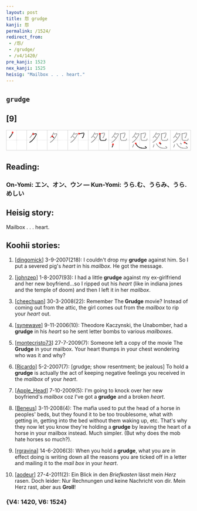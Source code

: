 ```yaml
---
layout: post
title: 怨 grudge
kanji: 怨
permalink: /1524/
redirect_from:
 - /怨/
 - /grudge/
 - /v4/1420/
pre_kanji: 1523
nex_kanji: 1525
heisig: "Mailbox . . . heart."
---
```


## `grudge`

## [9]

<div class="stroke"><img src="../images/E680A8.png" /></div>

## Reading:

### On-Yomi: エン、オン、ウン &mdash; Kun-Yomi: うら.む、うらみ、うら.めしい

## Heisig story:

Mailbox . . . heart.

## Koohii stories:

1) [<a href="http://kanji.koohii.com/profile/dingomick">dingomick</a>] 3-9-2007(218): I couldn&#039;t drop my <strong>grudge</strong> against him. So I put a severed pig&#039;s <em>heart</em> in his <em>mailbox</em>. He got the message.

2) [<a href="http://kanji.koohii.com/profile/johnzep">johnzep</a>] 1-8-2007(93): I had a little <strong>grudge</strong> against my ex-girlfriend and her new boyfriend...so I ripped out his <em>heart</em> (like in indiana jones and the temple of doom) and then I left it in her <em>mailbox</em>.

3) [<a href="http://kanji.koohii.com/profile/cheechuan">cheechuan</a>] 30-3-2008(22): Remember The<strong> Grudge</strong> movie? Instead of coming out from the attic, the girl comes out from the <em>mailbox</em> to rip your <em>heart</em> out.

4) [<a href="http://kanji.koohii.com/profile/synewave">synewave</a>] 9-11-2006(10): Theodore Kaczynski, the Unabomber, had a<strong> grudge</strong> in his <em>heart</em> so he sent letter bombs to various <em>mailboxes</em>.

5) [<a href="http://kanji.koohii.com/profile/montecristo73">montecristo73</a>] 27-7-2009(7): Someone left a copy of the movie The<strong> Grudge</strong> in your mailbox. Your heart thumps in your chest wondering who was it and why?

6) [<a href="http://kanji.koohii.com/profile/Ricardo">Ricardo</a>] 5-2-2007(7): [grudge; show resentment; be jealous] To hold a <strong>grudge</strong> is actually the act of keeping negative feelings you received in the <em>mailbox</em> of your <em>heart</em>.

7) [<a href="http://kanji.koohii.com/profile/Apple_Head">Apple_Head</a>] 7-10-2009(5): I&#039;m going to knock over her new boyfriend&#039;s <em>mailbox</em> coz I&#039;ve got a<strong> grudge</strong> and a broken <em>heart</em>.

8) [<a href="http://kanji.koohii.com/profile/Beneus">Beneus</a>] 3-11-2008(4): The mafia used to put the head of a horse in peoples&#039; beds, but they found it to be too troublesome, what with getting in, getting into the bed without them waking up, etc. That&#039;s why they now let you know they&#039;re holding a<strong> grudge</strong> by leaving the heart of a horse in your mailbox instead. Much simpler. (But why does the mob hate horses so much?).

9) [<a href="http://kanji.koohii.com/profile/rgravina">rgravina</a>] 14-6-2006(3): When you hold a<strong> grudge</strong>, what you are in effect doing is writing down all the reasons you are ticked off in a letter and mailing it to the <em>mail box</em> in your <em>heart</em>.

10) [<a href="http://kanji.koohii.com/profile/aodeur">aodeur</a>] 27-4-2011(2): Ein Blick in den <em>Briefkasten</em> lässt mein <em>Herz</em> rasen. Doch leider: Nur Rechnungen und keine Nachricht von dir. Mein Herz rast, aber aus <strong>Groll</strong>!

### {V4: 1420, V6: 1524}
